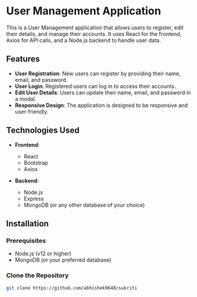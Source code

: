 # User Management Application

This is a User Management application that allows users to register, edit their details, and manage their accounts. It uses React for the frontend, Axios for API calls, and a Node.js backend to handle user data.

## Features

- **User Registration**: New users can register by providing their name, email, and password.
- **User Login**: Registered users can log in to access their accounts.
- **Edit User Details**: Users can update their name, email, and password in a modal.
- **Responsive Design**: The application is designed to be responsive and user-friendly.

## Technologies Used

- **Frontend**:
  - React
  - Bootstrap
  - Axios

- **Backend**:
  - Node.js
  - Express
  - MongoDB (or any other database of your choice)

## Installation

### Prerequisites

- Node.js (v12 or higher)
- MongoDB (or your preferred database)

### Clone the Repository

```bash
git clone https://github.com/abhishek9640/sukriti

